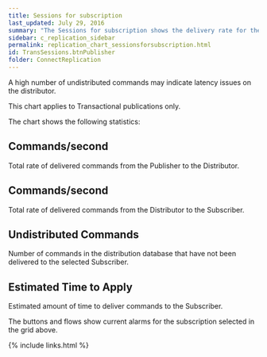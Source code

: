 ```yaml
---
title: Sessions for subscription
last_updated: July 29, 2016
summary: "The Sessions for subscription shows the delivery rate for the selected subscription between the publisher and distributor, and the distributor and subscriber."
sidebar: c_replication_sidebar
permalink: replication_chart_sessionsforsubscription.html
id: TransSessions.btnPublisher
folder: ConnectReplication
---
```


A high number of undistributed commands may indicate latency issues on the distributor.

This chart applies to Transactional publications only.

The chart shows the following statistics:

## Commands/second

Total rate of delivered commands from the Publisher to the Distributor.

## Commands/second

Total rate of delivered commands from the Distributor to the Subscriber.

## Undistributed Commands

Number of commands in the distribution database that have not been delivered to the selected Subscriber.

## Estimated Time to Apply

Estimated amount of time to deliver commands to the Subscriber.


<note type="tip">The buttons and flows show current alarms for the subscription selected in the grid above.</note>




{% include links.html %}
